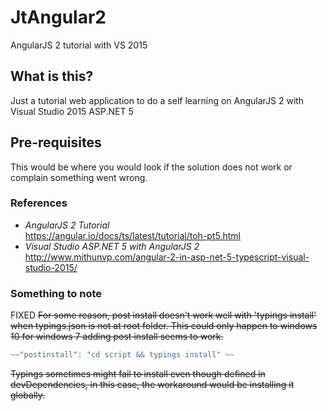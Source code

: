 # JtAngular2
AngularJS 2 tutorial with VS 2015

## What is this?
Just a tutorial web application to do a self learning on AngularJS 2 with Visual Studio 2015 ASP.NET 5

## Pre-requisites
This would be where you would look if the solution does not work or complain something went wrong.  


### References
* *AngularJS 2 Tutorial*  
https://angular.io/docs/ts/latest/tutorial/toh-pt5.html  
* *Visual Studio ASP.NET 5 with AngularJS 2*  
http://www.mithunvp.com/angular-2-in-asp-net-5-typescript-visual-studio-2015/


### Something to note

FIXED ~~For some reason, post install doesn't work well with 'typings install' when typings.json is not at root folder.
This could only happen to windows 10 for windows 7 adding post install seems to work.~~ 
```javascript
~~"postinstall": "cd script && typings install" ~~
```
~~Typings sometimes might fail to install even though defined in devDependencies, in this case, the workaround would be installing it globally.~~
